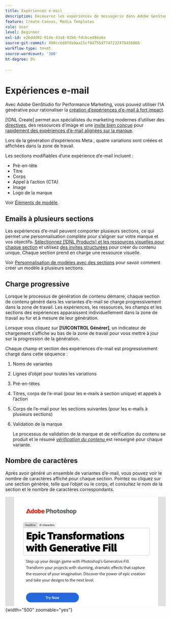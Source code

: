 ```yaml
---
title: Expériences e-mail
description: Découvrez les expériences de messagerie dans Adobe GenStudio for Performance Marketing.
feature: Create Canvas, Media Templates
role: User
level: Beginner
exl-id: e2bddd02-914e-43a8-92b6-fdcbced94a6a
source-git-commit: 490cc6d8f0a9aa15cf04755d7747232470456866
workflow-type: tm+mt
source-wordcount: '300'
ht-degree: 0%

---
```


# Expériences e-mail

Avec Adobe GenStudio for Performance Marketing, vous pouvez utiliser l’IA générative pour rationaliser la [création d’expériences d’e-mail à fort impact](/help/user-guide/create/create-email-experience.md).

[!DNL Create] permet aux spécialistes du marketing modernes d’utiliser des [directives](/help/user-guide/guidelines/overview.md), des ressources d’image et une [ invite bien conçue](/help/user-guide/effective-prompts.md) pour [ rapidement des expériences d’e-mail alignées sur la marque](/help/user-guide/create/create-email-experience.md).

Lors de la génération d’expériences Meta , quatre variations sont créées et affichées dans la zone de travail.

Les sections modifiables d’une expérience d’e-mail incluent :

* Pré-en-tête
* Titre
* Corps
* Appel à l’action (CTA)
* Image
* Logo de la marque

Voir [Éléments de modèle](/help/user-guide/content/use-templates.md#template-elements).

<!-- ## Email capabilities

Content creators and marketers can produce brand-consistent email experiences in GenStudio for Performance Marketing. -->

## Emails à plusieurs sections

Les expériences d’e-mail peuvent comporter plusieurs sections, ce qui permet une personnalisation complète pour s’aligner sur votre marque et vos objectifs. [Sélectionnez [!DNL Products] et les ressources visuelles pour chaque section](/help/user-guide/create/create-email-experience.md#add-parameters) et utilisez [des invites structurées](/help/user-guide/effective-prompts.md#structured-prompts) pour créer du contenu unique. Chaque section prend en charge une ressource visuelle.

Voir [Personnalisation de modèles avec des sections](/help/user-guide/content/customize-template.md#sections-or-groups) pour savoir comment créer un modèle à plusieurs sections.

## Charge progressive

Lorsque le processus de génération de contenu démarre, chaque section de contenu généré dans les variantes d’e-mail se charge progressivement dans la zone de travail. Les expériences, les ressources, les champs et les sections des expériences apparaissent individuellement dans la zone de travail au fur et à mesure de leur génération.

Lorsque vous cliquez sur **[!UICONTROL Générer]**, un indicateur de chargement s’affiche au bas de la zone de travail pour vous mettre à jour sur la progression de la génération.

Chaque champ et section des expériences d’e-mail est progressivement chargé dans cette séquence :

1. Noms de variantes
1. Lignes d’objet pour toutes les variations
1. Pré-en-têtes
1. Titres, corps de l’e-mail (pour les e-mails à section unique) et appels à l’action
1. Corps de l’e-mail pour les sections suivantes (pour les e-mails à plusieurs sections)
1. Validation de la marque

   Le processus de validation de la marque et de vérification du contenu se produit et le résumé [_vérification du contenu_ ](/help/user-guide/guidelines/brand-validation.md#content-check-summary) est renseigné pour chaque variante.

## Nombre de caractères

Après avoir généré un ensemble de variantes d’e-mail, vous pouvez voir le nombre de caractères affiché pour chaque section. Pointez ou cliquez sur une section générée, telle que l’objet ou le corps, et consultez le nom de la section et le nombre de caractères correspondants.

![ Nombre de caractères ](/help/assets/character-count.png){width="500" zoomable="yes"}
